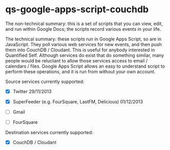 qs-google-apps-script-couchdb
=============================

The non-technical summary: this is a set of scripts that you can view, edit, and run within Google Docs; the scripts record various events in your life.

The technical summary: these scripts run in Google Apps Script, so are in JavaScript. They poll various web services for new events, and then push them into CouchDB / Cloudant. This is useful for anybody interested in Quantified Self. Although services do exist that do something similar, many people would be reluctant to allow those services access to email / calendars / files. Google Apps Script allows an easy to understand script to perform these operations, and it is run from without your own account.

Source services currently supported:

- [x] Twitter 29/11/2013
- [x] SuperFeeder (e.g. FourSquare, LastFM, Delicious)  01/12/2013
- [ ] Gmail
- [ ] FourSquare


Destination services currently supported:

- [x] CouchDB / Cloudant

